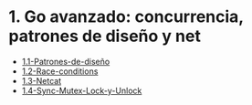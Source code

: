 # 1. Go avanzado: concurrencia, patrones de diseño y net



[comment]:STARTING_GENERATED_TOC

* [1.1-Patrones-de-diseño](<./content/1.1-Patrones-de-diseño.md>)
* [1.2-Race-conditions](<./content/1.2-Race-conditions.md>)
* [1.3-Netcat](<./content/1.3-Netcat.md>)
* [1.4-Sync-Mutex-Lock-y-Unlock](<./content/1.4-Sync-Mutex-Lock-y-Unlock.md>)

[comment]:ENDING_GENERATED_TOC